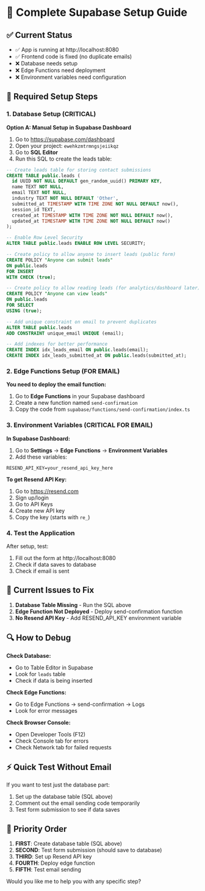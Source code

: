 # 🚀 Complete Supabase Setup Guide

## ✅ Current Status
- ✅ App is running at http://localhost:8080
- ✅ Frontend code is fixed (no duplicate emails)
- ❌ Database needs setup
- ❌ Edge Functions need deployment
- ❌ Environment variables need configuration

## 🔧 Required Setup Steps

### 1. Database Setup (CRITICAL)

**Option A: Manual Setup in Supabase Dashboard**
1. Go to https://supabase.com/dashboard
2. Open your project: `ewehkzmtrmngsjeiikqz`
3. Go to **SQL Editor**
4. Run this SQL to create the leads table:

```sql
-- Create leads table for storing contact submissions
CREATE TABLE public.leads (
  id UUID NOT NULL DEFAULT gen_random_uuid() PRIMARY KEY,
  name TEXT NOT NULL,
  email TEXT NOT NULL,
  industry TEXT NOT NULL DEFAULT 'Other',
  submitted_at TIMESTAMP WITH TIME ZONE NOT NULL DEFAULT now(),
  session_id TEXT,
  created_at TIMESTAMP WITH TIME ZONE NOT NULL DEFAULT now(),
  updated_at TIMESTAMP WITH TIME ZONE NOT NULL DEFAULT now()
);

-- Enable Row Level Security
ALTER TABLE public.leads ENABLE ROW LEVEL SECURITY;

-- Create policy to allow anyone to insert leads (public form)
CREATE POLICY "Anyone can submit leads" 
ON public.leads 
FOR INSERT 
WITH CHECK (true);

-- Create policy to allow reading leads (for analytics/dashboard later)
CREATE POLICY "Anyone can view leads" 
ON public.leads 
FOR SELECT 
USING (true);

-- Add unique constraint on email to prevent duplicates
ALTER TABLE public.leads 
ADD CONSTRAINT unique_email UNIQUE (email);

-- Add indexes for better performance
CREATE INDEX idx_leads_email ON public.leads(email);
CREATE INDEX idx_leads_submitted_at ON public.leads(submitted_at);
```

### 2. Edge Functions Setup (FOR EMAIL)

**You need to deploy the email function:**

1. Go to **Edge Functions** in your Supabase dashboard
2. Create a new function named `send-confirmation`
3. Copy the code from `supabase/functions/send-confirmation/index.ts`

### 3. Environment Variables (CRITICAL FOR EMAIL)

**In Supabase Dashboard:**
1. Go to **Settings** → **Edge Functions** → **Environment Variables**
2. Add these variables:

```
RESEND_API_KEY=your_resend_api_key_here
```

**To get Resend API Key:**
1. Go to https://resend.com
2. Sign up/login
3. Go to API Keys
4. Create new API key
5. Copy the key (starts with `re_`)

### 4. Test the Application

After setup, test:
1. Fill out the form at http://localhost:8080
2. Check if data saves to database
3. Check if email is sent

## 🐛 Current Issues to Fix

1. **Database Table Missing** - Run the SQL above
2. **Edge Function Not Deployed** - Deploy send-confirmation function
3. **No Resend API Key** - Add RESEND_API_KEY environment variable

## 🔍 How to Debug

**Check Database:**
- Go to Table Editor in Supabase
- Look for `leads` table
- Check if data is being inserted

**Check Edge Functions:**
- Go to Edge Functions → send-confirmation → Logs
- Look for error messages

**Check Browser Console:**
- Open Developer Tools (F12)
- Check Console tab for errors
- Check Network tab for failed requests

## ⚡ Quick Test Without Email

If you want to test just the database part:
1. Set up the database table (SQL above)
2. Comment out the email sending code temporarily
3. Test form submission to see if data saves

## 🎯 Priority Order

1. **FIRST**: Create database table (SQL above)
2. **SECOND**: Test form submission (should save to database)
3. **THIRD**: Set up Resend API key
4. **FOURTH**: Deploy edge function
5. **FIFTH**: Test email sending

Would you like me to help you with any specific step?
